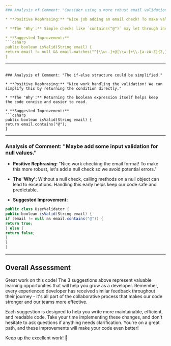 ```yaml
---
### Analysis of Comment: "Consider using a more robust email validation approach."

* **Positive Rephrasing:** "Nice job adding an email check! To make validation more reliable, we can use a regular expression for standard email formats."

* **The 'Why':** Simple checks like `contains("@")` may let through invalid emails. Regular expressions help ensure the email matches a typical pattern.

* **Suggested Improvement:**
```csharp
public boolean isValid(String email) {
return email != null && email.matches("^[\\w-.]+@[\\w-]+\\.[a-zA-Z]{2,}$");
}
```

---
```

### Analysis of Comment: "The if-else structure could be simplified."

* **Positive Rephrasing:** "Nice work handling the validation! We can simplify this by returning the condition directly."

* **The 'Why':** Returning the boolean expression itself helps keep the code concise and easier to read.

* **Suggested Improvement:**
```csharp
public boolean isValid(String email) {
return email.contains("@");
}
```

---
### Analysis of Comment: "Maybe add some input validation for null values."

* **Positive Rephrasing:** "Nice work checking the email format! To make this more robust, let's add a null check so we avoid potential errors."

* **The 'Why':** Without a null check, calling methods on a null object can lead to exceptions. Handling this early helps keep our code safe and predictable.

* **Suggested Improvement:**
```csharp
public class UserValidator {
public boolean isValid(String email) {
if (email != null && email.contains("@")) {
return true;
} else {
return false;
}
}
}
```

---

## Overall Assessment

Great work on this code! The 3 suggestions above represent valuable learning opportunities that will help you grow as a developer. Remember, every experienced developer has received similar feedback throughout their journey - it's all part of the collaborative process that makes our code stronger and our teams more effective.

Each suggestion is designed to help you write more maintainable, efficient, and readable code. Take your time implementing these changes, and don't hesitate to ask questions if anything needs clarification. You're on a great path, and these improvements will make your code even better!

Keep up the excellent work! 🚀
